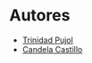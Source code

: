 # Autores

* [Trinidad Pujol](https://github.com/trinidadpujol)
* [Candela Castillo](https://github.com/castillocande)
